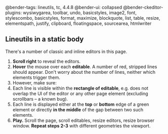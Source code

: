 @bender-tags: lineutils, tc, 4.4.8
@bender-ui: collapsed
@bender-ckeditor-plugins: wysiwygarea, toolbar, undo, basicstyles, image2, font, stylescombo, basicstyles, format, maximize, blockquote, list, table, resize, elementspath, justify, clipboard, floatingspace, sourcearea, htmlwriter

## Lineutils in a static body

There's a number of classic and inline editors in this page.

1. **Scroll right** to reveal the editors.
2. **Hover** the mouse over each **editable**. A number of red, stripped lines should appear. Don't worry about the number of lines, neither which elements trigger them.
3. However, make sure:
  1. Each line is visible within the **rectangle of editable**, e.g. does not overlap the UI of the editor or any other page element (excluding scrollbars – a known bug).
  2. Each line is displayed either at the **top** or **bottom** edge of a green element or directly **in the middle** of the gap between two such elements.
4. **Play.** Scroll the page, scroll editables, resize editors, resize browser window. **Repeat steps 2-3** with different geometries the viewport.